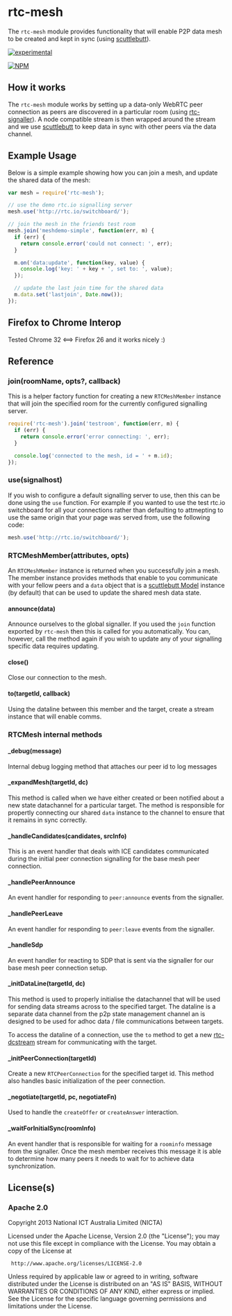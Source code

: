# rtc-mesh

The `rtc-mesh` module provides functionality that will enable P2P data
mesh to be created and kept in sync (using
[scuttlebutt](https://github.com/dominictarr/scuttlebutt)).

[![experimental](http://hughsk.github.io/stability-badges/dist/experimental.svg)](http://github.com/hughsk/stability-badges)

[![NPM](https://nodei.co/npm/rtc-mesh.png)](https://nodei.co/npm/rtc-mesh/)


## How it works

The `rtc-mesh` module works by setting up a data-only WebRTC peer connection
as peers are discovered in a particular room
(using [rtc-signaller](https://github.com/rtc-io/rtc-signaller)).  A node
compatible stream is then wrapped around the stream and we use
[scuttlebutt](https://github.com/dominictarr/scuttlebutt) to keep data in
sync with other peers via the data channel.

## Example Usage

Below is a simple example showing how you can join a mesh, and update the
shared data of the mesh:

```js
var mesh = require('rtc-mesh');

// use the demo rtc.io signalling server
mesh.use('http://rtc.io/switchboard/');

// join the mesh in the friends test room
mesh.join('meshdemo-simple', function(err, m) {
  if (err) {
    return console.error('could not connect: ', err);
  }

  m.on('data:update', function(key, value) {
    console.log('key: ' + key + ', set to: ', value);
  });

  // update the last join time for the shared data
  m.data.set('lastjoin', Date.now());
});


```

## Firefox to Chrome Interop

Tested Chrome 32 <==> Firefox 26 and it works nicely :)

## Reference

### join(roomName, opts?, callback)

This is a helper factory function for creating a new `RTCMeshMember`
instance that will join the specified room for the currently configured
signalling server.

```js
require('rtc-mesh').join('testroom', function(err, m) {
  if (err) {
    return console.error('error connecting: ', err);
  }

  console.log('connected to the mesh, id = ' + m.id);
});
```

### use(signalhost)

If you wish to configure a default signalling server to use, then this can
be done using the `use` function.  For example if you wanted to use the
test rtc.io switchboard for all your connections rather than defaulting to
attmepting to use the same origin that your page was served from, use the
following code:

```js
mesh.use('http://rtc.io/switchboard/');
```

### RTCMeshMember(attributes, opts)

An `RTCMeshMember` instance is returned when you successfully join
a mesh.  The member instance provides methods that enable to you communicate
with your fellow peers and a `data` object that is a
[scuttlebutt Model](https://github.com/dominictarr/scuttlebutt#scuttlebuttmodel)
instance (by default) that can be used to update the shared mesh data state.

#### announce(data)

Announce ourselves to the global signaller.  If you used the `join` function
exported by `rtc-mesh` then this is called for you automatically.  You can,
however, call the method again if you wish to update any of your signalling
specific data requires updating.

#### close()

Close our connection to the mesh.

#### to(targetId, callback)

Using the dataline between this member and the target, create a stream
instance that will enable comms.

### RTCMesh internal methods

#### _debug(message)

Internal debug logging method that attaches our peer id to log messages

#### _expandMesh(targetId, dc)

This method is called when we have either created or been notified about
a new state datachannel for a particular target. The method is responsible
for propertly connecting our shared `data` instance to the channel to ensure
that it remains in sync correctly.

#### _handleCandidates(candidates, srcInfo)

This is an event handler that deals with ICE candidates communicated during
the initial peer connection signalling for the base mesh peer connection.

#### _handlePeerAnnounce

An event handler for responding to `peer:announce` events from the signaller.

#### _handlePeerLeave

An event handler for responding to `peer:leave` events from the signaller.

#### _handleSdp

An event handler for reacting to SDP that is sent via the signaller for our
base mesh peer connection setup.

#### _initDataLine(targetId, dc)

This method is used to properly initialise the datachannel that will be
used for sending data streams across to the specified target.  The dataline
is a separate data channel from the p2p state management channel an is
designed to be used for adhoc data / file communications between targets.

To access the dataline of a connection, use the `to` method to get a
new [rtc-dcstream](https://github.com/rtc-io/rtc-dcstream) stream for
communicating with the target.

#### _initPeerConnection(targetId)

Create a new `RTCPeerConnection` for the specified target id.  This method
also handles basic initialization of the peer connection.

#### _negotiate(targetId, pc, negotiateFn)

Used to handle the `createOffer` or `createAnswer` interaction.

#### _waitForInitialSync(roomInfo)

An event handler that is responsible for waiting for a `roominfo` message
from the signaller. Once the mesh member receives this message it is able
to determine how many peers it needs to wait for to achieve data
synchronization.

## License(s)

### Apache 2.0

Copyright 2013 National ICT Australia Limited (NICTA)

   Licensed under the Apache License, Version 2.0 (the "License");
   you may not use this file except in compliance with the License.
   You may obtain a copy of the License at

     http://www.apache.org/licenses/LICENSE-2.0

   Unless required by applicable law or agreed to in writing, software
   distributed under the License is distributed on an "AS IS" BASIS,
   WITHOUT WARRANTIES OR CONDITIONS OF ANY KIND, either express or implied.
   See the License for the specific language governing permissions and
   limitations under the License.
